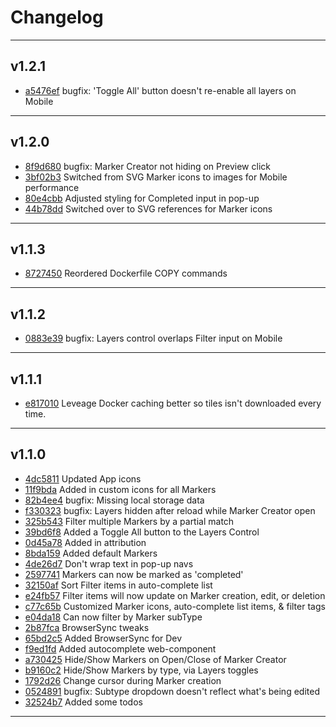 # Changelog
---

## v1.2.1

- [a5476ef](https://github.com/the0neWhoKnocks/red-dead-redemption-2-map/commit/a5476ef) bugfix: 'Toggle All' button doesn't re-enable all layers on Mobile

---

## v1.2.0

- [8f9d680](https://github.com/the0neWhoKnocks/red-dead-redemption-2-map/commit/8f9d680) bugfix: Marker Creator not hiding on Preview click
- [3bf02b3](https://github.com/the0neWhoKnocks/red-dead-redemption-2-map/commit/3bf02b3) Switched from SVG Marker icons to images for Mobile performance
- [80e4cbb](https://github.com/the0neWhoKnocks/red-dead-redemption-2-map/commit/80e4cbb) Adjusted styling for Completed input in pop-up
- [44b78dd](https://github.com/the0neWhoKnocks/red-dead-redemption-2-map/commit/44b78dd) Switched over to SVG references for Marker icons

---

## v1.1.3

- [8727450](https://github.com/the0neWhoKnocks/red-dead-redemption-2-map/commit/8727450) Reordered Dockerfile COPY commands

---

## v1.1.2

- [0883e39](https://github.com/the0neWhoKnocks/red-dead-redemption-2-map/commit/0883e39) bugfix: Layers control overlaps Filter input on Mobile

---

## v1.1.1

- [e817010](https://github.com/the0neWhoKnocks/red-dead-redemption-2-map/commit/e817010) Leveage Docker caching better so tiles isn't downloaded every time.

---

## v1.1.0

- [4dc5811](https://github.com/the0neWhoKnocks/red-dead-redemption-2-map/commit/4dc5811) Updated App icons
- [11f9bda](https://github.com/the0neWhoKnocks/red-dead-redemption-2-map/commit/11f9bda) Added in custom icons for all Markers
- [82b4ee4](https://github.com/the0neWhoKnocks/red-dead-redemption-2-map/commit/82b4ee4) bugfix: Missing local storage data
- [f330323](https://github.com/the0neWhoKnocks/red-dead-redemption-2-map/commit/f330323) bugfix: Layers hidden after reload while Marker Creator open
- [325b543](https://github.com/the0neWhoKnocks/red-dead-redemption-2-map/commit/325b543) Filter multiple Markers by a partial match
- [39bd6f8](https://github.com/the0neWhoKnocks/red-dead-redemption-2-map/commit/39bd6f8) Added a Toggle All button to the Layers Control
- [0d45a78](https://github.com/the0neWhoKnocks/red-dead-redemption-2-map/commit/0d45a78) Added in attribution
- [8bda159](https://github.com/the0neWhoKnocks/red-dead-redemption-2-map/commit/8bda159) Added default Markers
- [4de26d7](https://github.com/the0neWhoKnocks/red-dead-redemption-2-map/commit/4de26d7) Don't wrap text in pop-up navs
- [2597741](https://github.com/the0neWhoKnocks/red-dead-redemption-2-map/commit/2597741) Markers can now be marked as 'completed'
- [32150af](https://github.com/the0neWhoKnocks/red-dead-redemption-2-map/commit/32150af) Sort Filter items in auto-complete list
- [e24fb57](https://github.com/the0neWhoKnocks/red-dead-redemption-2-map/commit/e24fb57) Filter items will now update on Marker creation, edit, or deletion
- [c77c65b](https://github.com/the0neWhoKnocks/red-dead-redemption-2-map/commit/c77c65b) Customized Marker icons, auto-complete list items, & filter tags
- [e04da18](https://github.com/the0neWhoKnocks/red-dead-redemption-2-map/commit/e04da18) Can now filter by Marker subType
- [2b87fca](https://github.com/the0neWhoKnocks/red-dead-redemption-2-map/commit/2b87fca) BrowserSync tweaks
- [65bd2c5](https://github.com/the0neWhoKnocks/red-dead-redemption-2-map/commit/65bd2c5) Added BrowserSync for Dev
- [f9ed1fd](https://github.com/the0neWhoKnocks/red-dead-redemption-2-map/commit/f9ed1fd) Added autocomplete web-component
- [a730425](https://github.com/the0neWhoKnocks/red-dead-redemption-2-map/commit/a730425) Hide/Show Markers on Open/Close of Marker Creator
- [b9160c2](https://github.com/the0neWhoKnocks/red-dead-redemption-2-map/commit/b9160c2) Hide/Show Markers by type, via Layers toggles
- [1792d26](https://github.com/the0neWhoKnocks/red-dead-redemption-2-map/commit/1792d26) Change cursor during Marker creation
- [0524891](https://github.com/the0neWhoKnocks/red-dead-redemption-2-map/commit/0524891) bugfix: Subtype dropdown doesn't reflect what's being edited
- [32524b7](https://github.com/the0neWhoKnocks/red-dead-redemption-2-map/commit/32524b7) Added some todos

---
